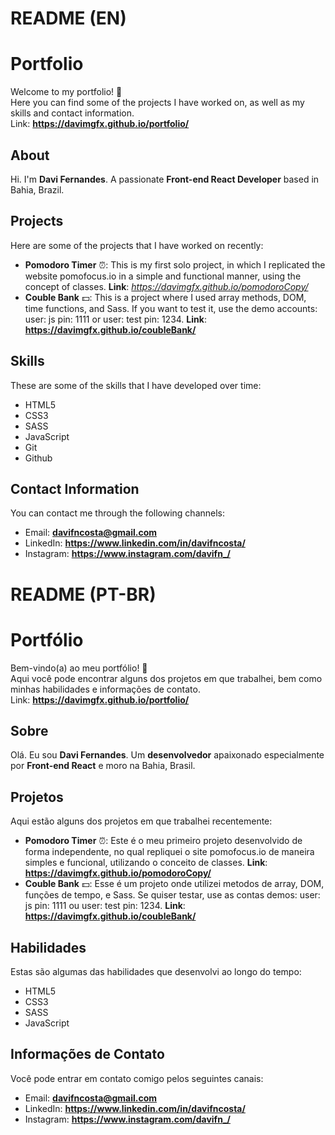# README (EN)
# Portfolio
Welcome to my portfolio! 👋<br>
Here you can find some of the projects I have worked on, as well as my skills and contact information.<br>
Link: **https://davimgfx.github.io/portfolio/**

## About
Hi. I'm **Davi Fernandes**. A passionate **Front-end React Developer** based in Bahia, Brazil. 

## Projects
Here are some of the projects that I have worked on recently:

* **Pomodoro Timer** ⏰: This is my first solo project, in which I replicated the website pomofocus.io in a simple and functional manner, using the concept of classes. **Link**: *https://davimgfx.github.io/pomodoroCopy/*
* **Couble Bank** 💵: This is a project where I used array methods, DOM, time functions, and Sass. If you want to test it, use the demo accounts: user: js pin: 1111 or user: test pin: 1234. **Link**: **https://davimgfx.github.io/coubleBank/**

## Skills
These are some of the skills that I have developed over time:

* HTML5
* CSS3
* SASS
* JavaScript
* Git 
* Github

## Contact Information
You can contact me through the following channels:

* Email: **davifncosta@gmail.com**
* LinkedIn: **https://www.linkedin.com/in/davifncosta/**
* Instagram: **https://www.instagram.com/davifn_/**

# README (PT-BR)
# Portfólio
Bem-vindo(a) ao meu portfólio! 👋<br>
Aqui você pode encontrar alguns dos projetos em que trabalhei, bem como minhas habilidades e informações de contato.<br>
Link: **https://davimgfx.github.io/portfolio/**

## Sobre
Olá. Eu sou **Davi Fernandes**. Um **desenvolvedor** apaixonado especialmente por **Front-end React** e moro na Bahia, Brasil. 

## Projetos
Aqui estão alguns dos projetos em que trabalhei recentemente:

* **Pomodoro Timer** ⏰: Este é o meu primeiro projeto desenvolvido de forma independente, no qual repliquei o site pomofocus.io de maneira simples e funcional, utilizando o conceito de classes. **Link**: **https://davimgfx.github.io/pomodoroCopy/**
* **Couble Bank** 💵: Esse é um projeto onde utilizei metodos de array, DOM, funções de tempo, e Sass. Se quiser testar, use as contas demos: user: js pin: 1111 ou user: test pin: 1234. **Link**: **https://davimgfx.github.io/coubleBank/**

## Habilidades
Estas são algumas das habilidades que desenvolvi ao longo do tempo:

* HTML5
* CSS3
* SASS
* JavaScript

## Informações de Contato
Você pode entrar em contato comigo pelos seguintes canais:

* Email: **davifncosta@gmail.com**
* LinkedIn: **https://www.linkedin.com/in/davifncosta/**
* Instagram: **https://www.instagram.com/davifn_/**
